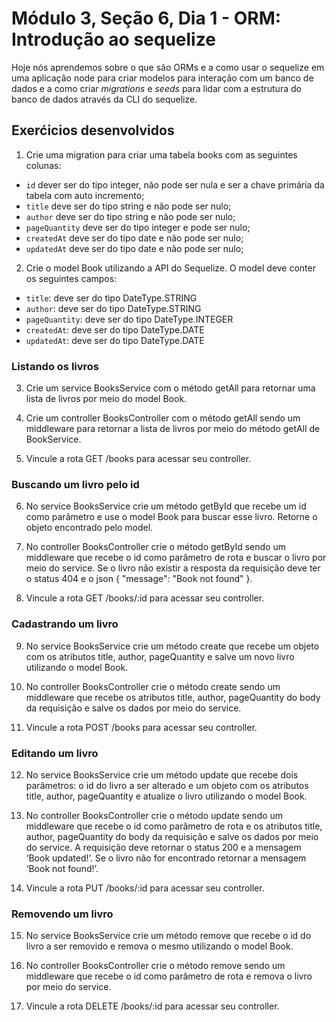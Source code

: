 # Módulo 3, Seção 6, Dia 1 - ORM: Introdução ao sequelize

Hoje nós aprendemos sobre o que são ORMs e a como usar o sequelize em uma aplicação node para criar modelos para interação com um banco de dados e a como criar _migrations_ e _seeds_ para lidar com a estrutura do banco de dados através da CLI do sequelize.

## Exerćicios desenvolvidos

1. Crie uma migration para criar uma tabela books com as seguintes colunas:

- `id` dever ser do tipo integer, não pode ser nula e ser a chave primária da tabela com auto incremento;
- `title` deve ser do tipo string e não pode ser nulo;
- `author` deve ser do tipo string e não pode ser nulo;
- `pageQuantity` deve ser do tipo integer e pode ser nulo;
- `createdAt` deve ser do tipo date e não pode ser nulo;
- `updatedAt` deve ser do tipo date e não pode ser nulo;

2. Crie o model Book utilizando a API do Sequelize. O model deve conter os seguintes campos:

- `title`: deve ser do tipo DateType.STRING
- `author`: deve ser do tipo DateType.STRING
- `pageQuantity`: deve ser do tipo DateType.INTEGER
- `createdAt`: deve ser do tipo DateType.DATE
- `updatedAt`: deve ser do tipo DateType.DATE

### Listando os livros

3. Crie um service BooksService com o método getAll para retornar uma lista de livros por meio do model Book.

4. Crie um controller BooksController com o método getAll sendo um middleware para retornar a lista de livros por meio do método getAll de BookService.

5. Vincule a rota GET /books para acessar seu controller.

### Buscando um livro pelo id

6. No service BooksService crie um método getById que recebe um id como parâmetro e use o model Book para buscar esse livro. Retorne o objeto encontrado pelo model.

7. No controller BooksController crie o método getById sendo um middleware que recebe o id como parâmetro de rota e buscar o livro por meio do service. Se o livro não existir a resposta da requisição deve ter o status 404 e o json { "message": "Book not found" }.

8. Vincule a rota GET /books/:id para acessar seu controller.

### Cadastrando um livro

9. No service BooksService crie um método create que recebe um objeto com os atributos title, author, pageQuantity e salve um novo livro utilizando o model Book.

10. No controller BooksController crie o método create sendo um middleware que recebe os atributos title, author, pageQuantity do body da requisição e salve os dados por meio do service.

11. Vincule a rota POST /books para acessar seu controller.

### Editando um livro

12. No service BooksService crie um método update que recebe dois parâmetros: o id do livro a ser alterado e um objeto com os atributos title, author, pageQuantity e atualize o livro utilizando o model Book.

13. No controller BooksController crie o método update sendo um middleware que recebe o id como parâmetro de rota e os atributos title, author, pageQuantity do body da requisição e salve os dados por meio do service. A requisição deve retornar o status 200 e a mensagem ‘Book updated!’. Se o livro não for encontrado retornar a mensagem ‘Book not found!’.

14. Vincule a rota PUT /books/:id para acessar seu controller.

### Removendo um livro

15. No service BooksService crie um método remove que recebe o id do livro a ser removido e remova o mesmo utilizando o model Book.

16. No controller BooksController crie o método remove sendo um middleware que recebe o id como parâmetro de rota e remova o livro por meio do service.

17. Vincule a rota DELETE /books/:id para acessar seu controller.
